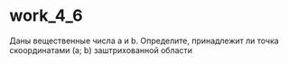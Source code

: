 # work_4_6
Даны вещественные числа a и b. Определите, принадлежит ли точка скоординатами (a; b) заштрихованной области
